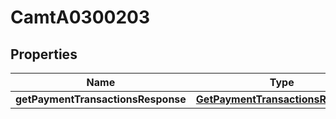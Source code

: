 
# CamtA0300203

## Properties
Name | Type | Description | Notes
------------ | ------------- | ------------- | -------------
**getPaymentTransactionsResponse** | [**GetPaymentTransactionsResponse**](GetPaymentTransactionsResponse.md) |  |  [optional]




